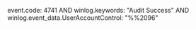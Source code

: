 event.code: 4741 AND winlog.keywords: "Audit Success" AND winlog.event_data.UserAccountControl: "%%2096"

